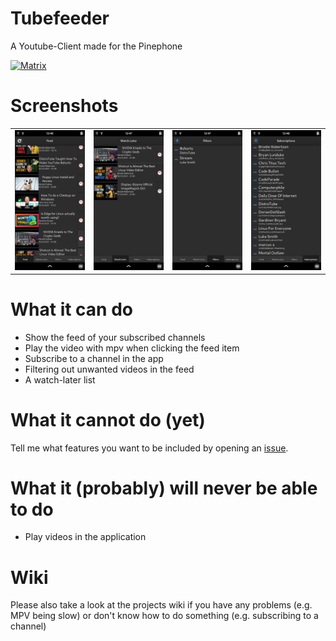 # Tubefeeder
A Youtube-Client made for the Pinephone

[![Matrix](https://img.shields.io/badge/Matrix-Join-brightgreen)](https://matrix.to/#/%23tubefeeder:matrix.org?via=matrix.org)

# Screenshots
<table>
  <tr>
    <td>
      <img src="/screenshots/tubefeeder_screenshot_feed.png" alt="Feed" width="400"/>
    </td>
    <td>
      <img src="/screenshots/tubefeeder_screenshot_watch_later.png" alt="Feed" width="400"/>
    </td>
    <td>
      <img src="/screenshots/tubefeeder_screenshot_filters.png" alt="Feed" width="400"/>
    </td>
    <td>
      <img src="/screenshots/tubefeeder_screenshot_subscriptions.png" alt="Subscriptions" width="400"/>
    </td>
    <tr>
</table>

# What it can do
- Show the feed of your subscribed channels
- Play the video with mpv when clicking the feed item
- Subscribe to a channel in the app
- Filtering out unwanted videos in the feed
- A watch-later list

# What it cannot do (yet)
Tell me what features you want to be included by opening an [issue](https://github.com/Schmiddiii/Tubefeeder/issues).

# What it (probably) will never be able to do
- Play videos in the application

# Wiki
Please also take a look at the projects wiki if you have any problems (e.g. MPV being slow) or don't know how to do something (e.g. subscribing to a channel)

